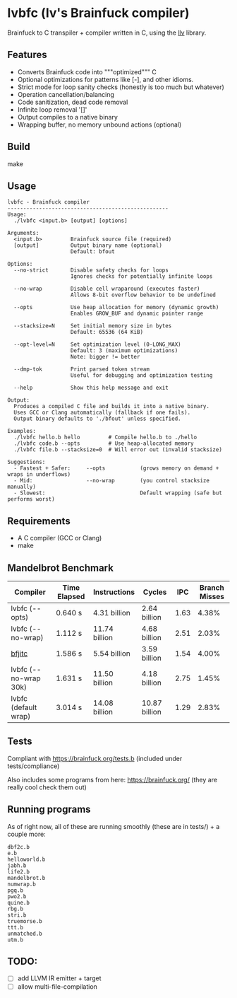 # lvbfc (lv's Brainfuck compiler)

Brainfuck to C transpiler + compiler written in C, using the [llv](https://github.com/lvzrr/llv) library.

## Features

- Converts Brainfuck code into """optimized""" C
- Optional optimizations for patterns like [-], and other idioms.
- Strict mode for loop sanity checks (honestly is too much but whatever)
- Operation cancellation/balancing
- Code sanitization, dead code removal
- Infinite loop removal '[]'
- Output compiles to a native binary
- Wrapping buffer, no memory unbound actions (optional)

## Build

make

## Usage

```
lvbfc - Brainfuck compiler
---------------------------------------------------
Usage:
  ./lvbfc <input.b> [output] [options]

Arguments:
  <input.b>         Brainfuck source file (required)
  [output]          Output binary name (optional)
                    Default: bfout

Options:
  --no-strict       Disable safety checks for loops
                    Ignores checks for potentially infinite loops

  --no-wrap         Disable cell wraparound (executes faster)
                    Allows 8-bit overflow behavior to be undefined

  --opts            Use heap allocation for memory (dynamic growth)
                    Enables GROW_BUF and dynamic pointer range

  --stacksize=N     Set initial memory size in bytes
                    Default: 65536 (64 KiB)

  --opt-level=N     Set optimization level (0-LONG_MAX)
                    Default: 3 (maximum optimizations)
                    Note: bigger != better    

  --dmp-tok         Print parsed token stream
                    Useful for debugging and optimization testing

  --help            Show this help message and exit

Output:
  Produces a compiled C file and builds it into a native binary.
  Uses GCC or Clang automatically (fallback if one fails).
  Output binary defaults to './bfout' unless specified.

Examples:
  ./lvbfc hello.b hello         # Compile hello.b to ./hello
  ./lvbfc code.b --opts         # Use heap-allocated memory
  ./lvbfc file.b --stacksize=0  # Will error out (invalid stacksize)

Suggestions:
  - Fastest + Safer:     --opts           (grows memory on demand + wraps in underflows)
  - Mid:                 --no-wrap        (you control stacksize manually)
  - Slowest:                              Default wrapping (safe but performs worst)
```

## Requirements

- A C compiler (GCC or Clang)
- make

## Mandelbrot Benchmark

Compiler             | Time Elapsed | Instructions     | Cycles         | IPC  | Branch Misses
---------------------|--------------|------------------|----------------|------|----------------
lvbfc (--opts)       | 0.640 s      | 4.31 billion     | 2.64 billion   | 1.63 | 4.38%
lvbfc (--no-wrap)    | 1.112 s      | 11.74 billion    | 4.68 billion   | 2.51 | 2.03%
[bfjitc](https://github.com/tsoding/bfjit)               | 1.586 s      | 5.54 billion     | 3.59 billion   | 1.54 | 4.00%
lvbfc (--no-wrap 30k)| 1.631 s      | 11.50 billion    | 4.18 billion   | 2.75 | 1.45%
lvbfc (default wrap) | 3.014 s      | 14.08 billion    | 10.87 billion  | 1.29 | 2.83%


## Tests

Compliant with https://brainfuck.org/tests.b (included under tests/compliance)

Also includes some programs from here: https://brainfuck.org/ (they are really cool check them out)

## Running programs

As of right now, all of these are running smoothly (these are in tests/) + a couple more:

```
dbf2c.b
e.b
helloworld.b
jabh.b
life2.b
mandelbrot.b
numwrap.b
pgq.b
pwo2.b
quine.b
rbg.b
stri.b
truemorse.b
ttt.b
unmatched.b
utm.b
```

## TODO:

- [ ] add LLVM IR emitter + target
- [ ] allow multi-file-compilation
